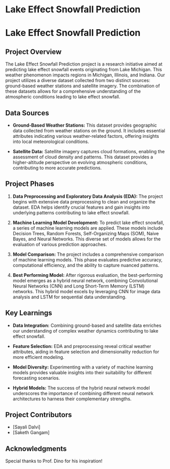 # Lake Effect Snowfall Prediction

# Lake Effect Snowfall Prediction

## Project Overview

The Lake Effect Snowfall Prediction project is a research initiative aimed at predicting lake effect snowfall events originating from Lake Michigan. This weather phenomenon impacts regions in Michigan, Illinois, and Indiana. Our project utilizes a diverse dataset collected from two distinct sources: ground-based weather stations and satellite imagery. The combination of these datasets allows for a comprehensive understanding of the atmospheric conditions leading to lake effect snowfall.

## Data Sources

- **Ground-Based Weather Stations:** This dataset provides geographic data collected from weather stations on the ground. It includes essential attributes indicating various weather-related factors, offering insights into local meteorological conditions.

- **Satellite Data:** Satellite imagery captures cloud formations, enabling the assessment of cloud density and patterns. This dataset provides a higher-altitude perspective on evolving atmospheric conditions, contributing to more accurate predictions.

## Project Phases

1. **Data Preprocessing and Exploratory Data Analysis (EDA):** The project begins with extensive data preprocessing to clean and organize the dataset. EDA helps identify crucial features and gain insights into underlying patterns contributing to lake effect snowfall.

2. **Machine Learning Model Development:** To predict lake effect snowfall, a series of machine learning models are applied. These models include Decision Trees, Random Forests, Self-Organizing Maps (SOM), Naive Bayes, and Neural Networks. This diverse set of models allows for the evaluation of various prediction approaches.

3. **Model Comparison:** The project includes a comprehensive comparison of machine learning models. This phase evaluates predictive accuracy, computational efficiency, and the ability to capture nuanced patterns.

4. **Best Performing Model:** After rigorous evaluation, the best-performing model emerges as a hybrid neural network, combining Convolutional Neural Networks (CNN) and Long Short-Term Memory (LSTM) networks. This hybrid model excels by leveraging CNN for image data analysis and LSTM for sequential data understanding.

## Key Learnings

- **Data Integration:** Combining ground-based and satellite data enriches our understanding of complex weather dynamics contributing to lake effect snowfall.

- **Feature Selection:** EDA and preprocessing reveal critical weather attributes, aiding in feature selection and dimensionality reduction for more efficient modeling.

- **Model Diversity:** Experimenting with a variety of machine learning models provides valuable insights into their suitability for different forecasting scenarios.

- **Hybrid Models:** The success of the hybrid neural network model underscores the importance of combining different neural network architectures to harness their complementary strengths.

## Project Contributors

- [Sayali Dalvi]
- [Saketh Gangam]


## Acknowledgments

Special thanks to Prof. Dino for his inspiration!






